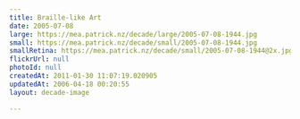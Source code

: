 ```yaml
---
title: Braille-like Art
date: 2005-07-08
large: https://mea.patrick.nz/decade/large/2005-07-08-1944.jpg
small: https://mea.patrick.nz/decade/small/2005-07-08-1944.jpg
smallRetina: https://mea.patrick.nz/decade/small/2005-07-08-1944@2x.jpg
flickrUrl: null
photoId: null
createdAt: 2011-01-30 11:07:19.020905
updatedAt: 2006-04-18 00:20:55
layout: decade-image

---
```


